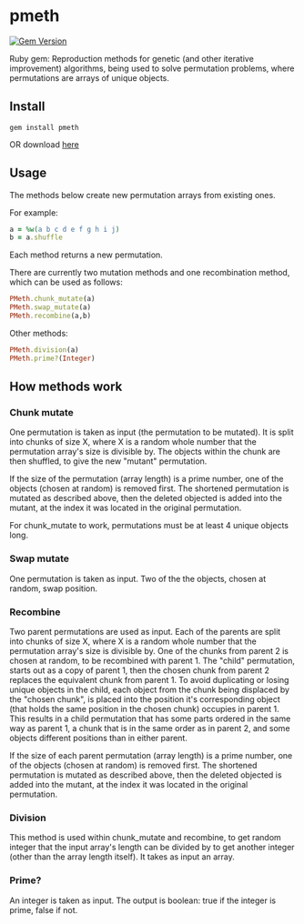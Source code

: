 pmeth
=====
[![Gem Version](https://badge.fury.io/rb/pmeth.svg)](http://badge.fury.io/rb/pmeth)

Ruby gem: Reproduction methods for genetic (and other iterative improvement) algorithms, being used to solve permutation problems, where permutations are arrays of unique objects.

Install
---

```
gem install pmeth
```

OR download [here](https://rubygems.org/gems/pmeth)

Usage
----

The methods below create new permutation arrays from existing ones.

For example:

```ruby
a = %w(a b c d e f g h i j)
b = a.shuffle
```

Each method returns a new permutation.

There are currently two mutation methods and one recombination method, which can be used as follows:

```ruby
PMeth.chunk_mutate(a)
PMeth.swap_mutate(a)
PMeth.recombine(a,b)
```

Other methods:

```ruby
PMeth.division(a)
PMeth.prime?(Integer)
```

How methods work
-----

### Chunk mutate

One permutation is taken as input (the permutation to be mutated). It is split into chunks of size X, where X is a random whole number that the permutation array's size is divisible by. The objects within the chunk are then shuffled, to give the new "mutant" permutation. 

If the size of the permutation (array length) is a prime number, one of the objects (chosen at random) is removed first. The shortened permutation is mutated as described above, then the deleted objected is added into the mutant, at the index it was located in the original permutation.

For chunk_mutate to work, permutations must be at least 4 unique objects long.

### Swap mutate

One permutation is taken as input. Two of the the objects, chosen at random, swap position.

### Recombine

Two parent permutations are used as input. Each of the parents are split into chunks of size X, where X is a random whole number that the permutation array's size is divisible by. One of the chunks from parent 2 is chosen at random, to be recombined with parent 1. The "child" permutation, starts out as a copy of parent 1, then the chosen chunk from parent 2 replaces the equivalent chunk from parent 1. To avoid duplicating or losing unique objects in the child, each object from the chunk being displaced by the "chosen chunk", is placed into the position it's corresponding object (that holds the same position in the chosen chunk) occupies in parent 1. This results in a child permutation that has some parts ordered in the same way as parent 1, a chunk that is in the same order as in parent 2, and some objects different positions than in either parent.

If the size of each parent permutation (array length) is a prime number, one of the objects (chosen at random) is removed first. The shortened permutation is mutated as described above, then the deleted objected is added into the mutant, at the index it was located in the original permutation.

### Division

This method is used within chunk_mutate and recombine, to get random integer that the input array's length can be divided by to get another integer (other than the array length itself). It takes as input an array.

### Prime?

An integer is taken as input. The output is boolean: true if the integer is prime, false if not.
